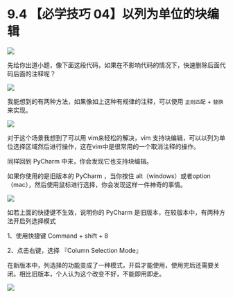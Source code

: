 # 9.4 【必学技巧 04】以列为单位的块编辑

![](http://image.iswbm.com/20200804124133.png)

先给你出道小题，像下面这段代码，如果在不影响代码的情况下，快速删除后面代码后面的注释呢？

![](http://image.iswbm.com/20190721132238.png)

我能想到的有两种方法，如果像如上这种有规律的注释，可以使用 `正则匹配` + `替换` 来实现。

![](http://image.iswbm.com/20190721133403.png)

对于这个场景我想到了可以用 vim来轻松的解决，vim 支持块编辑，可以以列为单位选择区域然后进行操作，这在vim中是很常用的一个取消注释的操作。

同样回到 PyCharm 中来，你会发现它也支持块编辑。

如果你使用的是旧版本的 PyCharm ，当你按住 alt（windows）或者option（mac），然后使用鼠标进行选择，你会发现这样一件神奇的事情。

![](https://i.loli.net/2019/07/21/5d3401410087b61815.gif)

如若上面的快捷键不生效，说明你的 PyCharm 是旧版本，在较版本中，有两种方法开启列选择模式

1、使用快捷键 Command + shift + 8

2、点击右键，选择 『Column Selection Mode』

在新版本中，列选择的功能变成了一种模式，开启才能使用，使用完后还需要关闭。相比旧版本，个人认为这个改变不好，不能即用即走。

![](http://image.iswbm.com/20200607174235.png)